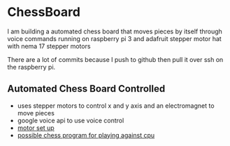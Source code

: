 # ChessBoard
I am building a automated chess board that moves pieces by itself through voice commands
running on raspberry pi 3 and adafruit stepper motor hat with nema 17 stepper motors

There are a lot of commits because I push to github then pull it over ssh on the raspberry pi.
## Automated Chess Board Controlled
* uses stepper motors to control x and y axis and an electromagnet to move pieces
* google voice api to use voice control
* [motor set up](https://learn.adafruit.com/adafruit-dc-and-stepper-motor-hat-for-raspberry-pi/powering-motors)
* [possible chess program for playing against cpu](https://code-projects.org/simple-chess-game-in-python-with-source-code/)
